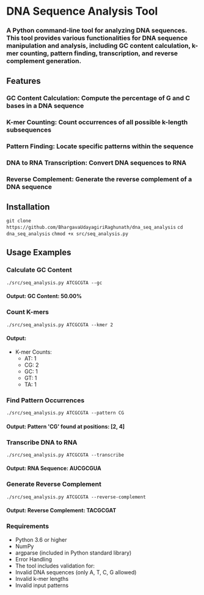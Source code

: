 # **DNA Sequence Analysis Tool**
### A Python command-line tool for analyzing DNA sequences. This tool provides various functionalities for DNA sequence manipulation and analysis, including GC content calculation, k-mer counting, pattern finding, transcription, and reverse complement generation.

## Features
### GC Content Calculation: Compute the percentage of G and C bases in a DNA sequence
### K-mer Counting: Count occurrences of all possible k-length subsequences
### Pattern Finding: Locate specific patterns within the sequence
### DNA to RNA Transcription: Convert DNA sequences to RNA
### Reverse Complement: Generate the reverse complement of a DNA sequence

## Installation

`git clone https://github.com/BhargavaUdayagiriRaghunath/dna_seq_analysis`
`cd dna_seq_analysis`
`chmod +x src/seq_analysis.py`

## Usage Examples
### Calculate GC Content

`./src/seq_analysis.py ATCGCGTA --gc`
#### Output: GC Content: 50.00%

### Count K-mers

`./src/seq_analysis.py ATCGCGTA --kmer 2`
#### Output:
 - K-mer Counts:
    - AT: 1
    - CG: 2  
    - GC: 1
    - GT: 1
    - TA: 1

### Find Pattern Occurrences

`./src/seq_analysis.py ATCGCGTA --pattern CG`
#### Output: Pattern 'CG' found at positions: [2, 4]

### Transcribe DNA to RNA

`./src/seq_analysis.py ATCGCGTA --transcribe`
#### Output: RNA Sequence: AUCGCGUA

### Generate Reverse Complement

`./src/seq_analysis.py ATCGCGTA --reverse-complement`
#### Output: Reverse Complement: TACGCGAT

### Requirements
- Python 3.6 or higher
- NumPy
- argparse (included in Python standard library)
- Error Handling
- The tool includes validation for:
- Invalid DNA sequences (only A, T, C, G allowed)
- Invalid k-mer lengths
- Invalid input patterns